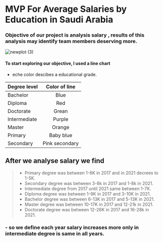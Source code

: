 # MVP For Average Salaries by Education in Saudi Arabia 

### Objective of our project is analysis salary , results of this analysis may identify team members deserving more.

![newplot (3)](https://user-images.githubusercontent.com/93244403/142221497-099c26e3-882d-42e3-91c7-913eb10e4b46.png)



#### To start exploring our **objective**, I used a line chart 

 
- eche color descibes a educational grade.

|Degree level |Color of line  |
|:------------|:-----------------:|
|Bachelor     |Blue               |
|Diploma      |Red                |
|Doctorate    |Grean              |
|Intermediate |Purple             |
|Master       |Orange
|Primary      |Baby blue 
|Secondary    |Pink secondary 

## After we analyse salary we find 
>- Primary degree was between 1-6K in 2017 and in 2021 decrees to 1-5K.
>- Secondary degree was between 3-8k in 2017 and 1-8k in 2021.
>- Intermediate degree from 2017 until 2021 same between 1-7K.
>- Diploma degree was between 1-9K in 2017 and 3-10K in 2021.
>- Bachelor degree was between 6-13K in 2017 and 5-13K in 2021.
>- Master degree was between 10-17K in 2017 and 12-21k in 2021.
>- Doctorate degree was between 12-26K in 2017 and 16-28k in 2021.


### - so we define each year salary increases more only in intermediate degree is same in all years.
